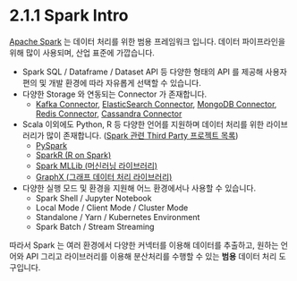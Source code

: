 # 2.1.1 Spark Intro

[Apache Spark](https://spark.apache.org) 는 데이터 처리를 위한 범용 프레임워크 입니다. 데이터 파이프라인을 위해 많이 사용되며, 산업 표준에 가깝습니다. 

* Spark SQL / Dataframe / Dataset API 등 다양한 형태의 API 를 제공해 사용자 편의 및 개발 환경에 따라 자유롭게 선택할 수 있습니다. 
* 다양한 Storage 와 연동되는 Connector 가 존재합니다. 
  * [Kafka Connector](https://spark.apache.org/docs/latest/structured-streaming-kafka-integration.html), [ElasticSearch Connector](https://www.elastic.co/guide/en/elasticsearch/hadoop/current/spark.html), [MongoDB Connector](https://docs.mongodb.com/spark-connector/current/), [Redis Connector](https://github.com/RedisLabs/spark-redis), [Cassandra Connector](https://github.com/datastax/spark-cassandra-connector)
* Scala 이외에도 Python, R 등 다양한 언어를 지원하며 데이터 처리를 위한 라이브러리가 많이 존재합니다.  ([Spark 관련 Third Party 프로젝트 목록](https://spark.apache.org/third-party-projects.html))
  * [PySpark](http://spark.apache.org/docs/latest/api/python/)
  * [SparkR (R on Spark)](https://spark.apache.org/docs/latest/sparkr.html)
  * [Spark MLLib (머신러닝 라이브러리)](https://spark.apache.org/docs/latest/ml-guide.html)
  * [GraphX (그래프 데이터 처리 라이브러리)](https://spark.apache.org/docs/latest/graphx-programming-guide.html)
* 다양한 실행 모드 및 환경을 지원해 어느 환경에서나 사용할 수 있습니다.
  * Spark Shell / Jupyter Notebook
  * Local Mode / Client Mode / Cluster Mode
  * Standalone / Yarn / Kubernetes Environment
  * Spark Batch / Stream Streaming

따라서 Spark 는 여러 환경에서 다양한 커넥터를 이용해 데이터를 추출하고, 원하는 언어와 API 그리고 라이브러리를 이용해 분산처리를 수행할 수 있는 **범용** 데이터 처리 도구입니다.
